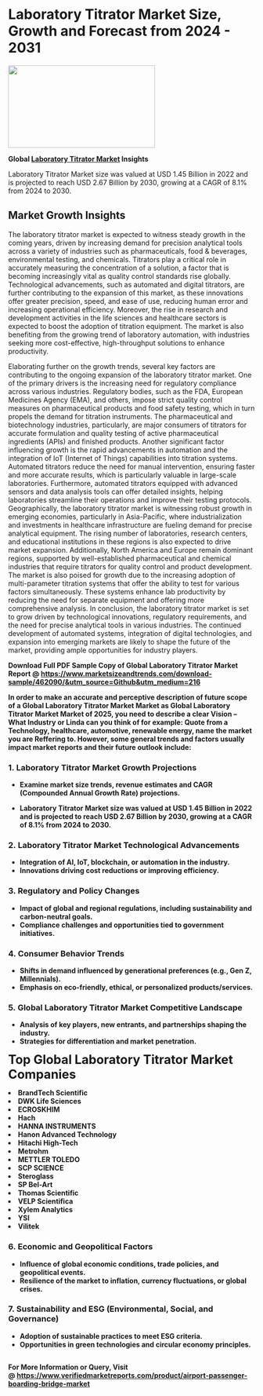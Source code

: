 <H1>Laboratory Titrator Market Size, Growth and Forecast from 2024 - 2031</H1><img class="aligncenter size-medium wp-image-584254" src="https://thirdeyenews.in/wp-content/uploads/2024/09/Global-Market-Research-300x168.jpeg" alt="" width="300" height="168" /><p><strong>Global&nbsp;<a href="https://www.marketsizeandtrends.com/download-sample/462090/&amp;utm_source=Github&utm_medium=216">Laboratory Titrator Market</a> Insights</strong></p><p>Laboratory Titrator Market size was valued at USD 1.45 Billion in 2022 and is projected to reach USD 2.67 Billion by 2030, growing at a CAGR of 8.1% from 2024 to 2030.</p><p><h2>Market Growth Insights</h2> <p>The laboratory titrator market is expected to witness steady growth in the coming years, driven by increasing demand for precision analytical tools across a variety of industries such as pharmaceuticals, food & beverages, environmental testing, and chemicals. Titrators play a critical role in accurately measuring the concentration of a solution, a factor that is becoming increasingly vital as quality control standards rise globally. Technological advancements, such as automated and digital titrators, are further contributing to the expansion of this market, as these innovations offer greater precision, speed, and ease of use, reducing human error and increasing operational efficiency. Moreover, the rise in research and development activities in the life sciences and healthcare sectors is expected to boost the adoption of titration equipment. The market is also benefiting from the growing trend of laboratory automation, with industries seeking more cost-effective, high-throughput solutions to enhance productivity.</p> <p><strong></strong></p> <p>Elaborating further on the growth trends, several key factors are contributing to the ongoing expansion of the laboratory titrator market. One of the primary drivers is the increasing need for regulatory compliance across various industries. Regulatory bodies, such as the FDA, European Medicines Agency (EMA), and others, impose strict quality control measures on pharmaceutical products and food safety testing, which in turn propels the demand for titration instruments. The pharmaceutical and biotechnology industries, particularly, are major consumers of titrators for accurate formulation and quality testing of active pharmaceutical ingredients (APIs) and finished products. Another significant factor influencing growth is the rapid advancements in automation and the integration of IoT (Internet of Things) capabilities into titration systems. Automated titrators reduce the need for manual intervention, ensuring faster and more accurate results, which is particularly valuable in large-scale laboratories. Furthermore, automated titrators equipped with advanced sensors and data analysis tools can offer detailed insights, helping laboratories streamline their operations and improve their testing protocols. Geographically, the laboratory titrator market is witnessing robust growth in emerging economies, particularly in Asia-Pacific, where industrialization and investments in healthcare infrastructure are fueling demand for precise analytical equipment. The rising number of laboratories, research centers, and educational institutions in these regions is also expected to drive market expansion. Additionally, North America and Europe remain dominant regions, supported by well-established pharmaceutical and chemical industries that require titrators for quality control and product development. The market is also poised for growth due to the increasing adoption of multi-parameter titration systems that offer the ability to test for various factors simultaneously. These systems enhance lab productivity by reducing the need for separate equipment and offering more comprehensive analysis. In conclusion, the laboratory titrator market is set to grow driven by technological innovations, regulatory requirements, and the need for precise analytical tools in various industries. The continued development of automated systems, integration of digital technologies, and expansion into emerging markets are likely to shape the future of the market, providing ample opportunities for industry players. <p><strong></p><p><span class=""><strong>Download Full PDF Sample Copy of Global Laboratory Titrator Market Report</strong> @ <a href="https://www.marketsizeandtrends.com/download-sample/462090/&amp;utm_source=Github&utm_medium=216" target="_blank">https://www.marketsizeandtrends.com/download-sample/462090/&amp;utm_source=Github&utm_medium=216</a></span></p><p>In order to make an accurate and perceptive description of future scope of a Global&nbsp;Laboratory Titrator Market Market as Global&nbsp;Laboratory Titrator Market Market of 2025, you need to describe a clear Vision &ndash; What Industry or Linda can you think of for example: Quote from a Technology, healthcare, automotive, renewable energy, name the market you are Reffering to. However, some general trends and factors usually impact market reports and their future outlook include:</p><h3>1.&nbsp;<strong>Laboratory Titrator Market Growth Projections</strong></h3><ul><li>Examine market size trends, revenue estimates and CAGR (Compounded Annual Growth Rate) projections.</li><li><p>Laboratory Titrator Market size was valued at USD 1.45 Billion in 2022 and is projected to reach USD 2.67 Billion by 2030, growing at a CAGR of 8.1% from 2024 to 2030.</p></li></ul><h3>2.&nbsp;<strong>Laboratory Titrator Market Technological Advancements</strong></h3><ul><li>Integration of AI, IoT, blockchain, or automation in the industry.</li><li>Innovations driving cost reductions or improving efficiency.</li></ul><h3>3.&nbsp;<strong>Regulatory and Policy Changes</strong></h3><ul><li>Impact of global and regional regulations, including sustainability and carbon-neutral goals.</li><li>Compliance challenges and opportunities tied to government initiatives.</li></ul><h3>4.&nbsp;<strong>Consumer Behavior Trends</strong></h3><ul><li>Shifts in demand influenced by generational preferences (e.g., Gen Z, Millennials).</li><li>Emphasis on eco-friendly, ethical, or personalized products/services.</li></ul><h3>5.&nbsp;<strong>Global Laboratory Titrator Market Competitive Landscape</strong></h3><ul><li>Analysis of key players, new entrants, and partnerships shaping the industry.</li><li>Strategies for differentiation and market penetration.</li></ul><p data-pm-slice="1 1 []"><span style="color: inherit; font-family: inherit; font-size: 25px;">Top Global Laboratory Titrator Market Companies</span></p><div class="" data-test-id=""><p><li>BrandTech Scientific</li><li> DWK Life Sciences</li><li> ECROSKHIM</li><li> Hach</li><li> HANNA INSTRUMENTS</li><li> Hanon Advanced Technology</li><li> Hitachi High-Tech</li><li> Metrohm</li><li> METTLER TOLEDO</li><li> SCP SCIENCE</li><li> Steroglass</li><li> SP Bel-Art</li><li> Thomas Scientific</li><li> VELP Scientifica</li><li> Xylem Analytics</li><li> YSI</li><li> Vilitek</li></p></div><h3>6.&nbsp;<strong>Economic and Geopolitical Factors</strong></h3><ul><li>Influence of global economic conditions, trade policies, and geopolitical events.</li><li>Resilience of the market to inflation, currency fluctuations, or global crises.</li></ul><h3>7.&nbsp;<strong>Sustainability and ESG (Environmental, Social, and Governance)</strong></h3><ul><li>Adoption of sustainable practices to meet ESG criteria.</li><li>Opportunities in green technologies and circular economy principles.</li></ul><h2><strong style="font-size: 14px;">For More Information or Query, Visit @&nbsp;</strong><a style="background-color: #ffffff; font-size: 14px;" href="https://www.marketsizeandtrends.com/report/laboratory-titrator-market/" target="_blank">https://www.verifiedmarketreports.com/product/airport-passenger-boarding-bridge-market</a></h2>
